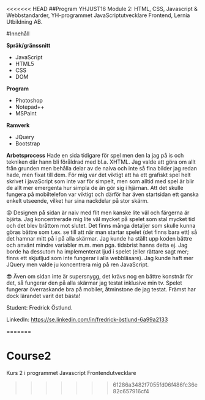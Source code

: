 <<<<<<< HEAD
##Program YHJUST16 Module 2: HTML, CSS, Javascript & Webbstandarder, 
YH-programmet JavaScriptutvecklare Frontend, Lernia Utbildning AB.

#Innehåll

**Språk/gränssnitt**
* JavaScript
* HTML5
* CSS
* DOM

**Program**
* Photoshop
* Notepad++
* MSPaint

**Ramverk**
* JQuery
* Bootstrap

**Arbetsprocess**
Hade en sida tidigare för spel men den la jag på is och tekniken där hann bli föråldrad med bl.a. XHTML. Jag valde att göra om allt från grunden men behålla delar av de naiva och inte så fina bilder jag redan hade, men fixat till dem. För mig var det viktigt att ha ett grafiskt spel helt skrivet i javaScript som inte var för simpelt, men som alltid med spel är blir de allt mer emergenta hur simpla de än gör sig i hjärnan. Att det skulle fungera på mobiltelefon var viktigt och därför har även startsidan ett ganska enkelt utseende, vilket har sina nackdelar på stor skärm.

:angry:
Designen på sidan är naiv med flit men kanske lite väl och färgerna är bjärta. Jag koncentrerade mig lite väl mycket på spelet som stal mycket tid och det blev bråttom mot slutet. Det finns många detaljer som skulle kunna göras bättre som t.ex. se till att när man startar spelet (det finns bara ett) så det hamnar mitt på i på alla skärmar.  Jag kunde ha ställt upp koden bättre och använt mindre variabler m.m. men pga. tidsbrist hanns detta ej. Jag borde ha dessutom ha implementerat ljud i spelet (eller rättare sagt mer; finns ett skjutljud som inte fungerar i alla webbläsare). Jag kunde haft mer JQuery men valde ju koncentrera mig på ren JavaScript.

:sunglasses:
Även om sidan inte är supersnygg, det krävs nog en bättre konstnär för det, så fungerar den på alla skärmar jag testat inklusive min tv. Spelet fungerar överraskande bra på mobiler, åtminstone de jag testat. Främst har dock lärandet varit det bästa!


Student: Fredrick Östlund.

LinkedIn: https://se.linkedin.com/in/fredrick-östlund-6a99a2133

=======
# Course2
Kurs 2 i programmet Javascript Frontendutvecklare
>>>>>>> 61286a3482f7055fd06f486fc36e82c657916cf4
